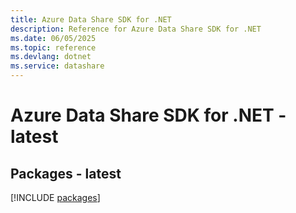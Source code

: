 ```yaml
---
title: Azure Data Share SDK for .NET
description: Reference for Azure Data Share SDK for .NET
ms.date: 06/05/2025
ms.topic: reference
ms.devlang: dotnet
ms.service: datashare
---
```

# Azure Data Share SDK for .NET - latest
## Packages - latest
[!INCLUDE [packages](data-share-index.md)]